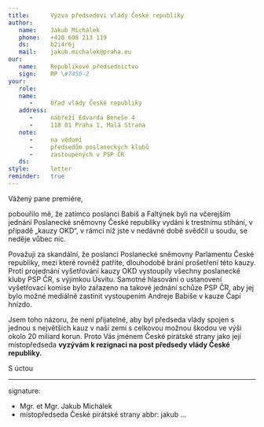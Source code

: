 ```yaml
---
title:      Výzva předsedovi vlády České republiky
author:
   name:    Jakub Michálek
   phone:   +420 608 213 119
   ds:      b2i4r6j
   mail:    jakub.michalek@praha.eu
our:
   name:    Republikové předsednictvo
   sign:    RP \#7450-2
your:
   role:    
   name:    
      -     Úřad vlády České republiky
   address:
      -     nábřeží Edvarda Beneše 4
      -     118 01 Praha 1, Malá Strana
   note:
      -     na vědomí
      -     předsedům poslaneckých klubů
      -     zastoupených v PSP ČR
   ds:      
style:      letter
reminder:   true
---
```


Vážený pane premiére,

pobouřilo mě, že zatímco poslanci Babiš a Faltýnek byli na včerejším jednání Poslanecké sněmovny České republiky vydáni k trestnímu stíhání, v případě „kauzy OKD“, v rámci níž jste v nedávné době svědčil u soudu, se neděje vůbec nic.

Považuji za skandální, že poslanci Poslanecké sněmovny Parlamentu České republiky, mezi které rovněž patříte, dlouhodobě brání prošetření této kauzy. Proti projednání vyšetřování kauzy OKD vystoupily všechny poslanecké kluby PSP ČR, s výjimkou Úsvitu. Samotné hlasování o ustanovení vyšetřovací komise bylo zařazeno na takové jednání schůze PSP ČR, aby jej bylo možné mediálně zastínit vystoupením Andreje Babiše v kauze Čapí hnízdo. 

Jsem toho názoru, že není přijatelné, aby byl předseda vlády spojen s jednou s největších kauz v naší zemi s celkovou možnou škodou ve výši okolo 20 miliard korun. Proto Vás jménem České pirátské strany jako její místopředseda **vyzývám k rezignaci na post předsedy vlády České republiky.**

S úctou

---
signature: 
  - Mgr. et Mgr. Jakub Michálek
  - místopředseda České pirátské strany
abbr:       jakub
...

